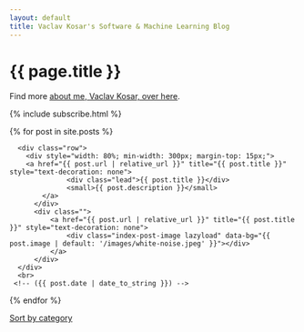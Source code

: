 ```yaml
---
layout: default
title: Vaclav Kosar's Software & Machine Learning Blog
---
```

<h1 class="h2">{{ page.title }}</h1>
Find more <a href="/about-vaclav-kosar"> about me, Vaclav Kosar, over here</a>.

{% include subscribe.html %}
<br>


<div class="container posts">
  {% for post in site.posts %}

      <div class="row">
        <div style="width: 80%; min-width: 300px; margin-top: 15px;">
        <a href="{{ post.url | relative_url }}" title="{{ post.title }}" style="text-decoration: none">
                  <div class="lead">{{ post.title }}</div>
                  <small>{{ post.description }}</small>
            </a>
          </div>
          <div class="">
              <a href="{{ post.url | relative_url }}" title="{{ post.title }}" style="text-decoration: none">
                  <div class="index-post-image lazyload" data-bg="{{ post.image | default: '/images/white-noise.jpeg' }}"></div>
              </a>
          </div>
      </div>
      <br>
     <!-- ({{ post.date | date_to_string }}) -->
  {% endfor %}
</div>

<a class="small" href="/categories">Sort by category</a>

